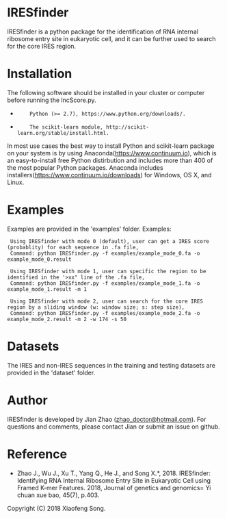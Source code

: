 # IRESfinder

IRESfinder is a python package for the identification of RNA internal ribosome entry site in eukaryotic cell, and it can be further used to search for the core IRES region.

# Installation

The following software should be installed in your cluster or computer before running the lncScore.py.

*         Python (>= 2.7), https://www.python.org/downloads/.
*         The scikit-learn module, http://scikit-learn.org/stable/install.html.

In most use cases the best way to install Python and scikit-learn package on your system is by using Anaconda(https://www.continuum.io), which is an easy-to-install free Python distirbution and includes more than 400 of the most popular Python packages. Anaconda includes installers(https://www.continuum.io/downloads) for Windows, OS X, and Linux.

# Examples

Examples are provided in the 'examples' folder.
Examples:

     Using IRESfinder with mode 0 (default), user can get a IRES score (probablity) for each sequence in .fa file,
     Command: python IRESfinder.py -f examples/example_mode_0.fa -o example_mode_0.result

     Using IRESfinder with mode 1, user can specific the region to be identified in the '>xx" line of the .fa file,
     Command: python IRESfinder.py -f examples/example_mode_1.fa -o example_mode_1.result -m 1

     Using IRESfinder with mode 2, user can search for the core IRES region by a sliding window (w: window size; s: step size),
     Command: python IRESfinder.py -f examples/example_mode_2.fa -o example_mode_2.result -m 2 -w 174 -s 50

# Datasets

The IRES and non-IRES sequences in the training and testing datasets are provided in the 'dataset' folder.

# Author

IRESfinder is developed by Jian Zhao (zhao_doctor@hotmail.com). For questions and comments, please contact Jian or submit an issue on github.

# Reference

- Zhao J., Wu J., Xu T., Yang Q., He J., and Song X.\*, 2018. IRESfinder: Identifying RNA Internal Ribosome Entry Site in Eukaryotic Cell using Framed K-mer Features. 2018, Journal of genetics and genomics= Yi chuan xue bao, 45(7), p.403.

Copyright (C) 2018 Xiaofeng Song.
